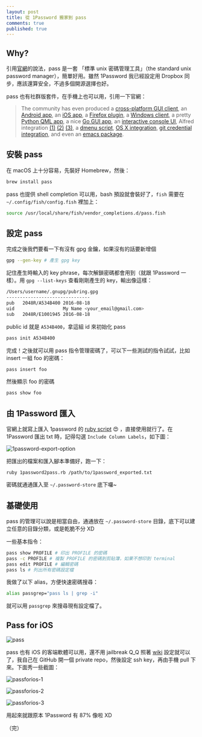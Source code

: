 ```yaml
---
layout: post
title: 從 1Password 搬家到 pass
comments: true
published: true
---
```


## Why?

引用[官網][1]的說法，pass 是一套 「標準 unix 密碼管理工具」（the standard unix password manager），簡單好用。雖然 1Password 我已經設定用 Dropbox 同步，應該還算安全，不過多個開源選擇也好。

pass 也有社群版套件，在手機上也可以用，引用一下官網：

> The community has even produced a [cross-platform GUI client](http://qtpass.org/), an [Android app](https://github.com/zeapo/Android-Password-Store), an [iOS app](https://github.com/davidjb/pass-ios#readme), a [Firefox plugin](https://github.com/jvenant/passff#readme), a [Windows client](https://github.com/mbos/Pass4Win), a pretty [Python QML app](https://github.com/TheLastProject/Pext), a nice [Go GUI app](https://github.com/cortex/gopass),  an [interactive console UI](https://github.com/Kwpolska/upass), Alfred integration [(1)](https://github.com/CGenie/alfred-pass) [(2)](https://github.com/MatthewWest/pass-alfred) [(3)](https://github.com/johanthoren/simple-pass-alfred), a [dmenu script](https://git.zx2c4.com/password-store/tree/contrib/dmenu), [OS X integration](https://git.zx2c4.com/password-store/tree/contrib/pass.applescript), [git credential integration](https://github.com/languitar/pass-git-helper), and even an [emacs package](https://git.zx2c4.com/password-store/tree/contrib/emacs).

## 安裝 pass

在 macOS 上十分容易，先裝好 Homebrew，然後：

```bash
brew install pass
```

pass 也提供 shell completion 可以用，bash 預設就會裝好了，`fish` 需要在 `~/.config/fish/config.fish` 裡加上：

```bash
source /usr/local/share/fish/vendor_completions.d/pass.fish
```

## 設定 pass

完成之後我們要看一下有沒有 gpg 金鑰，如果沒有的話要新增個

```bash
gpg --gen-key # 產生 gpg key
```

記住產生時輸入的 key phrase，每次解鎖密碼都會用到（就跟 1Password 一樣）。用 `gpg --list-keys` 查看剛剛產生的 key，輸出像這樣：

```bash
/Users/username/.gnupg/pubring.gpg
-------------------------------
pub   2048R/A534B400 2016-08-18
uid                  My Name <your_email@gmail.com>
sub   2048R/E1001945 2016-08-18
```

public id 就是 `A534B400`，拿這組 id 來初始化 pass

```bash
pass init A534B400
```

完成！之後就可以用 pass 指令管理密碼了，可以下一些測試的指令試試，比如 insert 一組 foo 的密碼：

```bash
pass insert foo
```

然後顯示 foo 的密碼

```bash
pass show foo
```

## 由 1Password 匯入

官網上就寫上匯入 1password 的 [ruby script][2] 😍 ，直接使用就行了。在 1Password 匯出 txt 時，記得勾選 `Include Column Labels`，如下圖：

![1password-export-option](https://i.imgur.com/YsoUQcv.png)

把匯出的檔案和匯入腳本準備好，跑一下：

```
ruby 1password2pass.rb /path/to/1password_exported.txt
```

密碼就通通匯入至 `~/.password-store` 底下囉~

## 基礎使用

pass 的管理可以說是相當自由，通通放在 `~/.password-store` 目錄，底下可以建立任意的目錄分類，或是乾脆不分 XD

一些基本指令：

```bash
pass show PROFILE # 印出 PROFILE 的密碼
pass -c PROFILE # 複製 PROFILE 的密碼到剪貼簿，如果不想印到 terminal
pass edit PROFILE # 編輯密碼
pass ls # 列出所有密碼設定檔
```

我做了以下 alias，方便快速密碼搜尋：

```bash
alias passgrep="pass ls | grep -i"
```

就可以用 `passgrep` 來搜尋現有設定檔了。

## Pass for iOS

![pass](https://i.imgur.com/tWUOkAo.png)

pass 也有 iOS 的客端軟體可以用，還不用 jailbreak Q_Q 照著 [wiki](https://github.com/mssun/passforios/wiki#quick-start-guide-for-pass-for-ios) 設定就可以了，我自己在 GitHub 開一個 private repo，然後設定 ssh key，再由手機 pull 下來。下面秀一些截圖：

![passforios-1](https://lh3.googleusercontent.com/yttCY9Onc6P_z-1O5m5g6LQI2AtXUn8-p9SeoYDLJgbziTBvBgKGXA1Q1EaUM-MwG16QhAfgIli0DTy2HvT6JGutPvd-7g1lI1tn5RB60PA0dwIxAFYHhS4L3RsJ3JV1hyWp-adEaNLPj8M5Ja9h1AIU-lZ1QkYLZM9bCBCORGIPAspD2f3a7mtJ3-PyVE4KyqwXxn_9CIMZQprAiz8Msi9aSJ_IJZEnBIFq2JAo_H7hejKK2NASCUDET2eHiuV9U5e4bf90-OG53ODs3jJ4WiHbgeNuGqqynJ9YYgqSPmdtNhsrYcwNrXKsvtY_H80UPmvvTbkKj1Obwg93hQBRLFWQU08CdZY7Q0jrtRSK8qC3LCjdfMx_6_-yAnklym5J5jGyKEPAtHZ-yPYYwibmg-9LCFQtr_2edv9740DJO1CcrxV0ufhajkqB2rSd2eAJSwH6LjwfHe6Y4INpGPiYX69odirAjFQ6B-BzYGsGyjgNOPg3A8l2XqH5psHZ1oIZUmYAAmhR_Nlv44-JZDpdTE9KayjKeMTPe8ZBWd6-fQq8QRjanX48QVzVsOmFrONOaYQO7ni1O0yCYV6E6hBfGnZTcxP_TEXf9qISvM9O5BRQ5SnMOdUfBuoGlA=w438-h776-no)

![passforios-2](https://lh3.googleusercontent.com/lpSzfHVslm8B57tYU_Vwu0t3cMAn6kR5M4cTItZ0H3gM-BaC3VLRbwOeL7iZO9OfG6fDU0w5pATbq5_bm2JaMyDqVDDcyNdVuYxk_nvcjQL1EHweu7brbXXQaHPe26wGi4MvuT7UPrIbPtCFyyHXv2bONJcOALLuCqGuQJeJRJrEe2FM-1HHlf7Ox2zuUYew58r1PHpyEjD0WoYP8nvHPxMLCC5V_Bp470xL2jP3ikD6FCtU3O2_oDIzFd-4BHVCkPlwGKLLzYN-aXwJ47PIqSDspunUIfGDEcTIYPa2scAZemR0bLo6F6irP27_tEAfACshnKqBFsYJ0ZMii1YdPv27End-hjEqXCO5P8Ot2D_c-Hjfh6Gtq1B6tWU8Ka3DMcyuKKuY8YfCcuPvBYuP5vx3vfenhOWljDuiKvmyxUykWcWqJ9-dMVu4pqQM22wWs82h8k44agkPqIbn7nxK3SZLY7p65B2iGjIGuIv8f2-Ehepnu4-_8i4A_dGcMWc2VGAriJRUSzfzC7-N8dTGdUcK1RcMhv8AceRQKNZCShy4ny9lGlFmsZ0sgIxo2U_ig9abcUX3fPGguYrmL8p0SrQu1_w5ZEbrj2Vhd8ENw85KyizOpWhak8kO9A=w438-h776-no)

![passforios-3](https://lh3.googleusercontent.com/ROHUYtj3ggs3qHPSOCL9emx0zanp1mYoRCJVyxKfRjobO8JsORfn_bFXkVPNuswQ1EnQYnPgM04u8Eo87OFnL68RKQD7kGUo7I0BOO1ogewTxTnK2VcGaqr-p4LlOR3KlnAqDWakcuYr-gE6nsPU7po-mMQY5SCoGPy9cRjlA33Nee8orgUt_VbY2YO99f9BQIgVbfsc3_uVYT0F7tbtyAOQj7A1LSitOTgKiJygyLQPJQjKMsVaH0gg9L0xCvgw8sJjv5jVi15OK0flvqzH5mivR1ntbUIqqKNlYk4Xstcv6x1kJQp1g49nkayRylZznwPSn0aFn4-XsSWI3Oanesjd5hjmJEzj3aWKkUzaqjJVyx0dScMJfU8fLiRFOzjgbedoGvy7a8Tdo45MW6BQPFjn-La4ypf1P-cd2GbWdaozX9Yb5_ynUCAKhfNdDiwuEBpt0EbolBUQF8FU1ELWsZZx82MUvdWlNlazH3p503JowOt3ZgxWdG5T0YQWliJgz2Jo_tLvHez0gXSevu9ZufEPPJwGpgXjlB5MiOjTDa9Rki4dvPmpeQHJzCzoaWjWbrs88SOLnwGWNggwTrHDcZlEKDdTiv9vn8W69VtaWrV5Ly11V3231rFjhw=w438-h776-no)

用起來就跟原本 1Password 有 87% 像啦 XD

（完）

[1]: https://www.passwordstore.org/
[2]: https://git.zx2c4.com/password-store/tree/contrib/importers/1password2pass.rb
